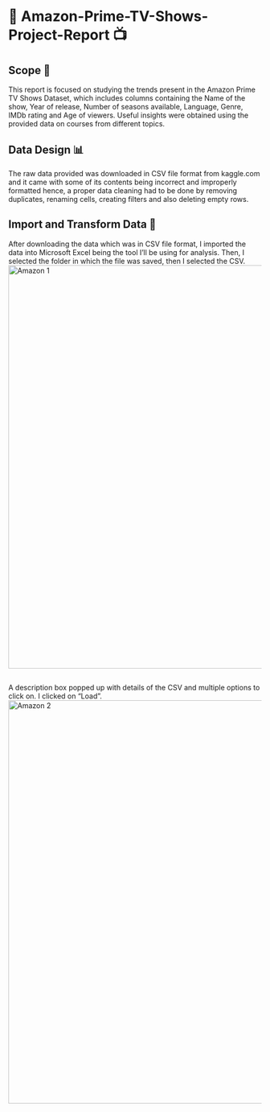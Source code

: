 # :movie_camera: Amazon-Prime-TV-Shows-Project-Report :tv:
## Scope :page_with_curl:
This report is focused on studying the trends present in the Amazon Prime TV Shows Dataset, which includes columns containing the Name of the show, Year of release, Number of seasons available, Language, Genre, IMDb rating and Age of viewers. Useful insights were obtained using the provided data on courses from different topics.
 ## Data Design :bar_chart:
 The raw data provided was downloaded in CSV file format from kaggle.com and it came with some of its contents being incorrect and improperly formatted hence, a proper data cleaning had to be done by removing duplicates, renaming cells, creating filters and also deleting empty rows.
 ## Import and Transform Data :scroll:
 After downloading the data which was in CSV file format, I imported the data into Microsoft Excel being the tool I’ll be using for analysis. Then, I selected the folder in which the file was saved, then I selected the CSV.                                                                                                                   <img width="802" alt="Amazon 1" src="https://user-images.githubusercontent.com/130637591/235513178-b8f99b70-fdd6-4de1-83d2-67ffcbbc4021.png">
 ##
A description box popped up with details of the CSV and multiple options to click on. I clicked on “Load”.  
<img width="802" alt="Amazon 2" src="https://user-images.githubusercontent.com/130637591/235514172-5af3df5b-509f-4a1a-8c8e-8c9fed52fcda.png">
